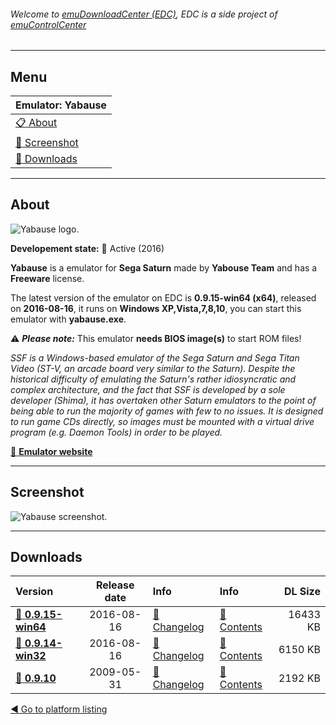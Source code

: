 ###### Welcome to [emuDownloadCenter (EDC)](https://github.com/PhoenixInteractiveNL/emuDownloadCenter/wiki/), EDC is a side project of [emuControlCenter](https://github.com/PhoenixInteractiveNL/emuControlCenter/wiki/)
***
## Menu
| **Emulator: Yabause** |
|:---------|
| [:clipboard: About](#about) |
| [:sunrise: Screenshot](#screenshot) |
| [:floppy_disk: Downloads](#downloads) |
***
## About
![](https://github.com/PhoenixInteractiveNL/emuDownloadCenter/wiki/images_emulator/yabause_logo_200.jpg "Yabause logo.")

**Developement state:** :large_blue_circle: Active (2016)

**Yabause** is a emulator for **Sega Saturn** made by **Yabouse Team** and has a **Freeware** license.

The latest version of the emulator on EDC is **0.9.15-win64 (x64)**, released on **2016-08-16**, it runs on **Windows XP,Vista,7,8,10**, you can start this emulator with **yabause.exe**.

:warning: _**Please note:**_ This emulator **needs BIOS image(s)** to start ROM files!

_SSF is a Windows-based emulator of the Sega Saturn and Sega Titan Video (ST-V, an arcade board very similar to the Saturn). Despite the historical difficulty of emulating the Saturn's rather idiosyncratic and complex architecture, and the fact that SSF is developed by a sole developer (Shima), it has overtaken other Saturn emulators to the point of being able to run the majority of games with few to no issues. It is designed to run game CDs directly, so images must be mounted with a virtual drive program (e.g. Daemon Tools) in order to be played._

[:link: **Emulator website**](http://yabause.org)
***
## Screenshot
![](https://raw.githubusercontent.com/PhoenixInteractiveNL/emuDownloadCenter/master/hooks/yabause/screen.jpg "Yabause screenshot.")
***
## Downloads
| Version  | Release date  | Info       | Info       | DL Size    |
|:---------|:-------------:|:-----------|:-----------|-----------:|
| [:floppy_disk: **0.9.15-win64**](https://github.com/PhoenixInteractiveNL/edc-repo0005/raw/master/yabause/0.9.15-win64.7z) | 2016-08-16 | [:page_facing_up: Changelog](https://github.com/PhoenixInteractiveNL/edc-repo0005/blob/master/yabause/0.9.15-win64_changelog.txt) | [:mag_right: Contents](https://github.com/PhoenixInteractiveNL/edc-repo0005/blob/master/yabause/0.9.15-win64_contents.txt) | 16433 KB |
| [:floppy_disk: **0.9.14-win32**](https://github.com/PhoenixInteractiveNL/edc-repo0005/raw/master/yabause/0.9.14-win32.7z) | 2016-08-16 | [:page_facing_up: Changelog](https://github.com/PhoenixInteractiveNL/edc-repo0005/blob/master/yabause/0.9.14-win32_changelog.txt) | [:mag_right: Contents](https://github.com/PhoenixInteractiveNL/edc-repo0005/blob/master/yabause/0.9.14-win32_contents.txt) | 6150 KB |
| [:floppy_disk: **0.9.10**](https://github.com/PhoenixInteractiveNL/edc-repo0005/raw/master/yabause/0.9.10.7z) | 2009-05-31 | [:page_facing_up: Changelog](https://github.com/PhoenixInteractiveNL/edc-repo0005/blob/master/yabause/0.9.10_changelog.txt) | [:mag_right: Contents](https://github.com/PhoenixInteractiveNL/edc-repo0005/blob/master/yabause/0.9.10_contents.txt) | 2192 KB |

[:arrow_backward: Go to platform listing](https://github.com/PhoenixInteractiveNL/emuDownloadCenter/wiki/EDC-Platform-List)
